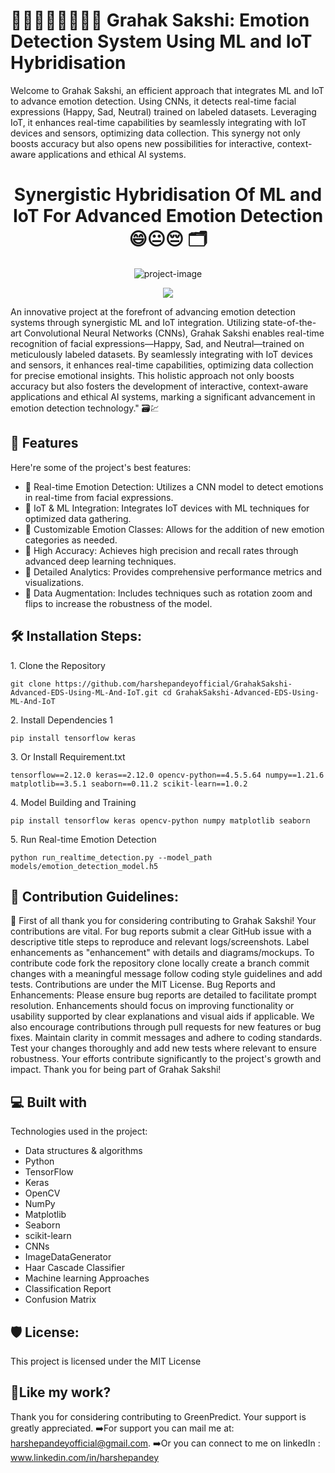# 👨🏻‍👩🏻‍👧🏻‍👦🏻 Grahak Sakshi: Emotion Detection System Using ML and IoT Hybridisation 
Welcome to Grahak Sakshi, an efficient approach that integrates ML and IoT to advance emotion detection. Using CNNs, it detects real-time facial expressions (Happy, Sad, Neutral) trained on labeled datasets. Leveraging IoT, it enhances real-time capabilities by seamlessly integrating with IoT devices and sensors, optimizing data collection. This synergy not only boosts accuracy but also opens new possibilities for interactive, context-aware applications and ethical AI systems.
 

<h1 align="center" id="title"> Synergistic Hybridisation Of  ML and IoT For Advanced Emotion Detection 😄😐😔 🗂️</h1>

<p align="center"><img src="https://socialify.git.ci/harshepandeyofficial/GrahakSakshi-Advanced-Emotion-Detection-Using-ML-and-IoT/image?language=1&amp;name=1&amp;owner=1&amp;pattern=Circuit%20Board&amp;theme=Dark" alt="project-image"></p>
<p align="center"><img src=" https://www.google.com/url?sa=i&url=https%3A%2F%2Fwww.istockphoto.com%2Fillustrations%2Femotion&psig=AOvVaw0NnmCHjmCBt5wzPY0Owizf&ust=1719741805548000&source=images&cd=vfe&opi=89978449&ved=0CBEQjRxqFwoTCOCG0NjHgIcDFQAAAAAdAAAAABAJ"></p>



<p id="description">An innovative project at the forefront of advancing emotion detection systems through synergistic ML and IoT integration. Utilizing state-of-the-art Convolutional Neural Networks (CNNs), Grahak Sakshi enables real-time recognition of facial expressions—Happy, Sad, and Neutral—trained on meticulously labeled datasets. By seamlessly integrating with IoT devices and sensors, it enhances real-time capabilities, optimizing data collection for precise emotional insights. This holistic approach not only boosts accuracy but also fosters the development of interactive, context-aware applications and ethical AI systems, marking a significant advancement in emotion detection technology." 🗃️💹</p>

  
  
<h2>🧐 Features</h2>

Here're some of the project's best features:

*   📌 Real-time Emotion Detection: Utilizes a CNN model to detect emotions in real-time from facial expressions.
*   📌 IoT & ML Integration: Integrates IoT devices with ML techniques for optimized data gathering.
*   📌 Customizable Emotion Classes: Allows for the addition of new emotion categories as needed.
*   📌 High Accuracy: Achieves high precision and recall rates through advanced deep learning techniques.
*   📌 Detailed Analytics: Provides comprehensive performance metrics and visualizations.
*   📌 Data Augmentation: Includes techniques such as rotation zoom and flips to increase the robustness of the model.

<h2>🛠️ Installation Steps:</h2>

<p>1. Clone the Repository</p>

```
git clone https://github.com/harshepandeyofficial/GrahakSakshi-Advanced-EDS-Using-ML-And-IoT.git cd GrahakSakshi-Advanced-EDS-Using-ML-And-IoT
```

<p>2. Install Dependencies 1</p>

```
pip install tensorflow keras
```

<p>3. Or Install Requirement.txt</p>

```
tensorflow==2.12.0 keras==2.12.0 opencv-python==4.5.5.64 numpy==1.21.6 matplotlib==3.5.1 seaborn==0.11.2 scikit-learn==1.0.2
```

<p>4. Model Building and Training</p>

```
pip install tensorflow keras opencv-python numpy matplotlib seaborn
```

<p>5. Run Real-time Emotion Detection</p>

```
python run_realtime_detection.py --model_path models/emotion_detection_model.h5
```

<h2>🍰 Contribution Guidelines:</h2>

📌 First of all thank you for considering contributing to Grahak Sakshi! Your contributions are vital. For bug reports submit a clear GitHub issue with a descriptive title steps to reproduce and relevant logs/screenshots. Label enhancements as "enhancement" with details and diagrams/mockups. To contribute code fork the repository clone locally create a branch commit changes with a meaningful message follow coding style guidelines and add tests. Contributions are under the MIT License. Bug Reports and Enhancements: Please ensure bug reports are detailed to facilitate prompt resolution. Enhancements should focus on improving functionality or usability supported by clear explanations and visual aids if applicable. We also encourage contributions through pull requests for new features or bug fixes. Maintain clarity in commit messages and adhere to coding standards. Test your changes thoroughly and add new tests where relevant to ensure robustness. Your efforts contribute significantly to the project's growth and impact. Thank you for being part of Grahak Sakshi!

  
  
<h2>💻 Built with</h2>

Technologies used in the project:

*   Data structures & algorithms
*   Python
*   TensorFlow
*   Keras
*   OpenCV
*   NumPy
*   Matplotlib
*   Seaborn
*   scikit-learn
*   CNNs
*   ImageDataGenerator
*   Haar Cascade Classifier
*   Machine learning Approaches
*   Classification Report
*   Confusion Matrix

<h2>🛡️ License:</h2>

This project is licensed under the MIT License

<h2>💖Like my work?</h2>

Thank you for considering contributing to GreenPredict. Your support is greatly appreciated. ➡️For support you can mail me at: harshepandeyofficial@gmail.com. ➡️Or you can connect to me on linkedIn : www.linkedin.com/in/harshepandey
